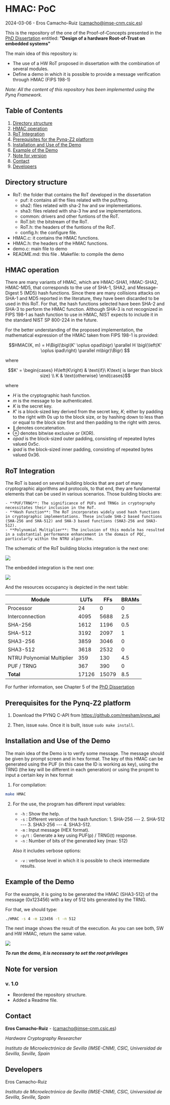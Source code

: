 # HMAC: PoC

2024-03-06 - Eros Camacho-Ruiz (camacho@imse-cnm.csic.es)

This is the repository of the one of the Proof-of-Concepts presented in the [PhD Dissertation](https://github.com/ErosCamacho/PhD_Dissertation/blob/main/PhD_Thesis_Eros_Camacho_Ruiz_vFinal_rev.pdf) entitled: <b>"Design of a hardware Root-of-Trust on embedded systems"</b>

The main idea of this repository is:
- The use of a HW RoT proposed in dissertation with the combination of several modules. 
- Define a demo in which it is possible to provide a message verification through HMAC (FIPS 198-1)

*Note: All the content of this repository has been implemented using the Pynq Framework.*

<!-- TABLE OF CONTENTS -->
## Table of Contents
  <ol>
    <li><a href="#dir-struc">Directory structure</a></li>
    <li><a href="#hmac-ope">HMAC operation</a></li>
	<li><a href="#rot-integ">RoT Integration</a></li>
    <li><a href="#pre-pynqz2">Prerequisites for the Pynq-Z2 platform</a></li>
	<li><a href="#ins-demo">Installation and Use of the Demo</a></li>
	<li><a href="#example">Example of the Demo</a></li>
    <li><a href="#note">Note for version</a></li>
    <li><a href="#contact">Contact</a></li>
	<li><a href="#developers">Developers</a></li>
  </ol>

## Directory structure <a name="dir-struc"></a>

- RoT: the folder that contains the RoT developed in the dissertation
	- puf: it contains all the files related with the puf/trng.
	- sha2: files related with sha-2 hw and sw implementations.
	- sha3: files related with sha-3 hw and sw implementations.
	- common: drivers and other funtions of the RoT.
	- RoT.bit: the bitstream of the RoT.
	- RoT.h: the headers of the funtions of the RoT.
	- config.h: the configure file. 
- HMAC.c: it contains the HMAC functions.
- HMAC.h: the headers of the HMAC functions. 
- demo.c: main file to demo
- README.md: this file 
. Makefile: to compile the demo

## HMAC operation <a name="hmac-ope"></a>

There are many variants of HMAC, which are HMAC-SHA1, HMAC-SHA2, HMAC-MD5, that corresponds to the use of SHA-1, SHA2, and Message-Digest 5 (MD5) hash functions. 
Since there are many collisions attacks on SHA-1 and MD5 reported in the literature, they have been discarded to be used in this RoT. 
For that, the hash functions selected have been SHA-2 and SHA-3 to perform the HMAC function. 
Although SHA-3 is not recognized in FIPS 198-1 as hash function to use in HMAC, NIST expects to include it in the standard NIST SP 800-224 in the future. 

For the better understanding of the proposed implementation, the mathematical expression of the HMAC taken from FIPS 198-1 is provided:
    
```math
HMAC(K, m) = H\Bigl(\bigl(K' \oplus opad\bigr) \parallel 
H \bigl(\left(K' \oplus ipad\right) \parallel m\bigr)\Bigr) 
```

where

```math
K' = 
    \begin{cases}
    H\left(K\right) & \text{if}\ K\text{ is larger than block size} \\
    K                              & \text{otherwise}
    \end{cases}
```

where
- $H$ is the cryptographic hash function.
- $m$ is the message to be authenticated.
- $K$ is the secret key.
- $K'$ is a block-sized key derived from the secret key, $K$; either by padding to the right with 0s up to the block size, or by hashing down to less than or equal to the block size first and then padding to the right with zeros.
- $\parallel$ denotes concatenation.
- $\oplus$ denotes bitwise exclusive or (XOR).
- $opad$ is the block-sized outer padding, consisting of repeated bytes valued $0x5c$.
- $ipad$ is the block-sized inner padding, consisting of repeated bytes valued $0x36$. 

## RoT Integration <a name="rot-integ"></a>

The RoT is based on several building blocks that are part of many cryptographic algorithms and protocols, 
to that end, they are fundamental elements that can be used in various scenarios. Those building blocks are: 

    - **PUF/TRNG**: The significance of PUFs and TRNGs in cryptography necessitates their inclusion in the RoT. 
    - **Hash Function**: The RoT incorporates widely used hash functions in cryptographic implementations. These include SHA-2 based functions (SHA-256 and SHA-512) and SHA-3 based functions (SHA3-256 and SHA3-512).
    - **Polynomial Multiplier**: The inclusion of this module has resulted in a substantial performance enhancement in the domain of PQC, particularly within the NTRU algorithm.

The schematic of the RoT building blocks integration is the next one:

![](images/HW_RoT.png)

The embedded integration is the next one:

![](images/BD.png)

And the resources occupancy is depicted in the next table:

| Module | LUTs | FFs | BRAMs |
| -------------------------- | ----- | ----- | --- |
| Processor | 24 | 0 | 0 |
| Interconnection | 4095 | 5688 | 2.5 |
| SHA-256 | 1612 | 1196 | 0.5 |
| SHA-512 | 3192 | 2097 | 1 |
| SHA3-256 | 3859 | 3046 | 0 |
| SHA3-512 | 3618 | 2532 | 0 |
| NTRU Polynomial Multiplier | 359 | 130 | 4.5 |
| PUF / TRNG | 367 | 390 | 0 |
| **Total** | 17126 | 15079 | 8.5 |

For further information, see Chapter 5 of the [PhD Dissertation](https://github.com/ErosCamacho/PhD_Dissertation/blob/main/PhD_Thesis_Eros_Camacho_Ruiz_vFinal_rev.pdf)

## Prerequisites for the Pynq-Z2 platform <a name="pre-pynqz2"></a>

1. Download the PYNQ C-API from https://github.com/mesham/pynq_api

2. Then, issue ```make```. Once it is built, issue ```sudo make install```. 

## Installation and Use of the Demo <a name="ins-demo"></a>

The main idea of the Demo is to verify some message. The message should be given by prompt screen and in hex format. 
The key of this HMAC can be generated using the PUF (in this case the ID is working as key), 
using the TRNG (the key will be different in each generation) or
using the propmt to input a certain key in hex format

1. For compilation:

```bash
make HMAC
```

2. For the use, the program has different input variables:
	- `-h` : Show the help.
	- `-s` : Different version of the hash function: 1. SHA-256  --- 2. SHA-512 --- 3. SHA3-256 --- 4. SHA3-512.
	- `-m` : Input message (HEX format). 
	- `-p/t` : Generate a key using PUF(p) / TRNG(t) response.
	- `-n` : Number of bits of the generated key (max: 512)
	
	Also it includes verbose options:
	- `-v` : verbose level in which it is possible to check intermediate results. 

## Example of the Demo <a name="example"></a>

For the example, it is going to be generated the HMAC (SHA3-512) of the message (0x123456) with a key of 512 bits generated by the TRNG.

For that, we should type:
```bash
./HMAC -s 4 -m 123456 -t -n 512
```

The next image shows the result of the execution. As you can see both, SW and HW HMAC, return the same value.

![](images/exec.png)

***To run the demo, it is necessary to set the root privileges***

## Note for version <a name="note"></a>
### v. 1.0

* Reordered the repository structure.
* Added a Readme file. 

## Contact <a name="contact"></a>

**Eros Camacho-Ruiz** - (camacho@imse-cnm.csic.es)

_Hardware Cryptography Researcher_ 

_Instituto de Microelectrónica de Sevilla (IMSE-CNM), CSIC, Universidad de Sevilla, Seville, Spain_

## Developers <a name="developers"></a>
Eros Camacho-Ruiz

_Instituto de Microelectrónica de Sevilla (IMSE-CNM), CSIC, Universidad de Sevilla, Seville, Spain_


